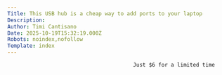 ```yaml
---
Title: This USB hub is a cheap way to add ports to your laptop
Description: 
Author: Timi Cantisano
Date: 2025-10-19T15:32:19.000Z
Robots: noindex,nofollow
Template: index
---
```


                                            Just $6 for a limited time
                                        